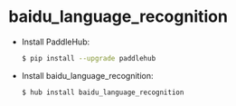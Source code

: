 # baidu_language_recognition
* Install PaddleHub: 

    ```bash
    $ pip install --upgrade paddlehub
    ```

* Install baidu_language_recognition: 

    ```bash
    $ hub install baidu_language_recognition
    ```
